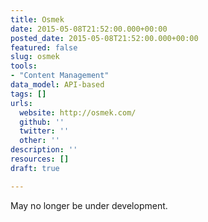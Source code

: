 ```yaml
---
title: Osmek
date: 2015-05-08T21:52:00.000+00:00
posted_date: 2015-05-08T21:52:00.000+00:00
featured: false
slug: osmek
tools:
- "Content Management"
data_model: API-based
tags: []
urls:
  website: http://osmek.com/
  github: ''
  twitter: ''
  other: ''
description: ''
resources: []
draft: true

---
```

May no longer be under development.
